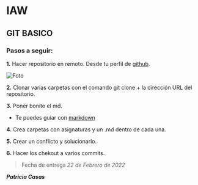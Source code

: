 
# IAW

## GIT BASICO ##

### Pasos a seguir: ###

**1.** Hacer repositorio en remoto. Desde tu perfil de [github](github.com).

![Foto](https://cedominombre.com/como-clonar-un-repositorio-de-git-en-linux/)


**2.** Clonar varias carpetas con el comando git clone + la dirección URL del repositorio.

**3.** Poner bonito el md.
- Te puedes guiar con [markdown](https://markdown.es/sintaxis-markdown/)

**4.** Crea carpetas con asignaturas y un .md dentro de cada una.

**5.** Crear un conflicto y solucionarlo.

**6.** Hacer los chekout a varios commits.


> Fecha de entrega *22 de Febrero de 2022* 

**_Patricia Casas_**